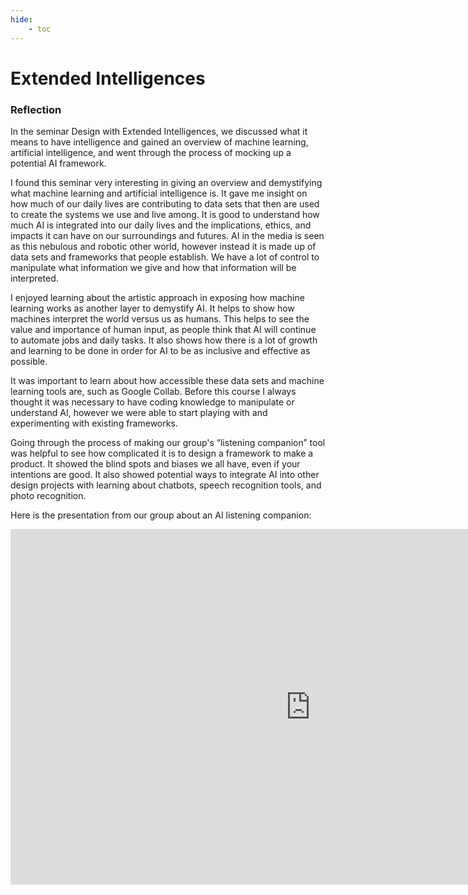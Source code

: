 ```yaml
---
hide:
    - toc
---
```


# Extended Intelligences


### Reflection

In the seminar Design with Extended Intelligences, we discussed what it means to have intelligence and gained an overview of machine learning, artificial intelligence, and went through the process of mocking up a potential AI framework. 

I found this seminar very interesting in giving an overview and demystifying what machine learning and artificial intelligence is. It gave me insight on how much of our daily lives are contributing to data sets that then are used to create the systems we use and live among. It is good to understand how much AI is integrated into our daily lives and the implications, ethics, and impacts it can have on our surroundings and futures. AI in the media is seen as this nebulous and robotic other world, however instead it is made up of data sets and frameworks that people establish. We have a lot of control to manipulate what information we give and how that information will be interpreted.  

I enjoyed learning about the artistic approach in exposing how machine learning works as another layer to demystify AI. It helps to show how machines interpret the world versus us as humans. This helps to see the value and importance of human input, as people think that AI will continue to automate jobs and daily tasks. It also shows how there is a lot of growth and learning to be done in order for AI to be as inclusive and effective as possible. 

It was important to learn about how accessible these data sets and machine learning tools are, such as Google Collab. Before this course I always thought it was necessary to have coding knowledge to manipulate or understand AI, however we were able to start playing with and experimenting with existing frameworks. 

Going through the process of making our group's “listening companion” tool was helpful to see how complicated it is to design a framework to make a product. It showed the blind spots and biases we all have, even if your intentions are good. It also showed potential ways to integrate AI into other design projects with learning about chatbots, speech recognition tools, and photo recognition. 

Here is the presentation from our group about an AI listening companion:

<iframe src="https://docs.google.com/presentation/d/e/2PACX-1vRQr30wQJBjok40yedHwd7v4k1wcYmMQBtwPsIW2RmZBMUaizxoVCf61k9eWNu8xDTV1T4ub7OezjQB/embed?start=false&loop=false&delayms=3000" frameborder="0" width="960" height="569" allowfullscreen="true" mozallowfullscreen="true" webkitallowfullscreen="true"></iframe>
